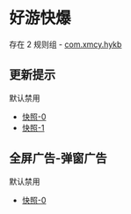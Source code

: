 # 好游快爆

存在 2 规则组 - [com.xmcy.hykb](/src/apps/com.xmcy.hykb.ts)

## 更新提示

默认禁用

- [快照-0](https://i.gkd.li/i/12870604)
- [快照-1](https://i.gkd.li/i/13297450)

## 全屏广告-弹窗广告

默认禁用

- [快照-0](https://i.gkd.li/i/13259427)
